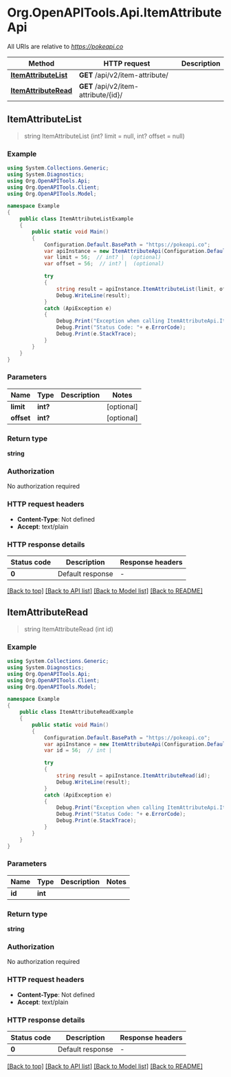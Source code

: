 # Org.OpenAPITools.Api.ItemAttributeApi

All URIs are relative to *https://pokeapi.co*

Method | HTTP request | Description
------------- | ------------- | -------------
[**ItemAttributeList**](ItemAttributeApi.md#itemattributelist) | **GET** /api/v2/item-attribute/ | 
[**ItemAttributeRead**](ItemAttributeApi.md#itemattributeread) | **GET** /api/v2/item-attribute/{id}/ | 



## ItemAttributeList

> string ItemAttributeList (int? limit = null, int? offset = null)



### Example

```csharp
using System.Collections.Generic;
using System.Diagnostics;
using Org.OpenAPITools.Api;
using Org.OpenAPITools.Client;
using Org.OpenAPITools.Model;

namespace Example
{
    public class ItemAttributeListExample
    {
        public static void Main()
        {
            Configuration.Default.BasePath = "https://pokeapi.co";
            var apiInstance = new ItemAttributeApi(Configuration.Default);
            var limit = 56;  // int? |  (optional) 
            var offset = 56;  // int? |  (optional) 

            try
            {
                string result = apiInstance.ItemAttributeList(limit, offset);
                Debug.WriteLine(result);
            }
            catch (ApiException e)
            {
                Debug.Print("Exception when calling ItemAttributeApi.ItemAttributeList: " + e.Message );
                Debug.Print("Status Code: "+ e.ErrorCode);
                Debug.Print(e.StackTrace);
            }
        }
    }
}
```

### Parameters


Name | Type | Description  | Notes
------------- | ------------- | ------------- | -------------
 **limit** | **int?**|  | [optional] 
 **offset** | **int?**|  | [optional] 

### Return type

**string**

### Authorization

No authorization required

### HTTP request headers

- **Content-Type**: Not defined
- **Accept**: text/plain


### HTTP response details
| Status code | Description | Response headers |
|-------------|-------------|------------------|
| **0** | Default response |  -  |

[[Back to top]](#)
[[Back to API list]](../README.md#documentation-for-api-endpoints)
[[Back to Model list]](../README.md#documentation-for-models)
[[Back to README]](../README.md)


## ItemAttributeRead

> string ItemAttributeRead (int id)



### Example

```csharp
using System.Collections.Generic;
using System.Diagnostics;
using Org.OpenAPITools.Api;
using Org.OpenAPITools.Client;
using Org.OpenAPITools.Model;

namespace Example
{
    public class ItemAttributeReadExample
    {
        public static void Main()
        {
            Configuration.Default.BasePath = "https://pokeapi.co";
            var apiInstance = new ItemAttributeApi(Configuration.Default);
            var id = 56;  // int | 

            try
            {
                string result = apiInstance.ItemAttributeRead(id);
                Debug.WriteLine(result);
            }
            catch (ApiException e)
            {
                Debug.Print("Exception when calling ItemAttributeApi.ItemAttributeRead: " + e.Message );
                Debug.Print("Status Code: "+ e.ErrorCode);
                Debug.Print(e.StackTrace);
            }
        }
    }
}
```

### Parameters


Name | Type | Description  | Notes
------------- | ------------- | ------------- | -------------
 **id** | **int**|  | 

### Return type

**string**

### Authorization

No authorization required

### HTTP request headers

- **Content-Type**: Not defined
- **Accept**: text/plain


### HTTP response details
| Status code | Description | Response headers |
|-------------|-------------|------------------|
| **0** | Default response |  -  |

[[Back to top]](#)
[[Back to API list]](../README.md#documentation-for-api-endpoints)
[[Back to Model list]](../README.md#documentation-for-models)
[[Back to README]](../README.md)

